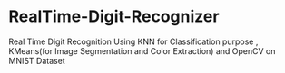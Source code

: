 # RealTime-Digit-Recognizer
Real Time Digit Recognition Using KNN for Classification purpose , KMeans(for Image Segmentation and Color Extraction) and OpenCV on MNIST Dataset
